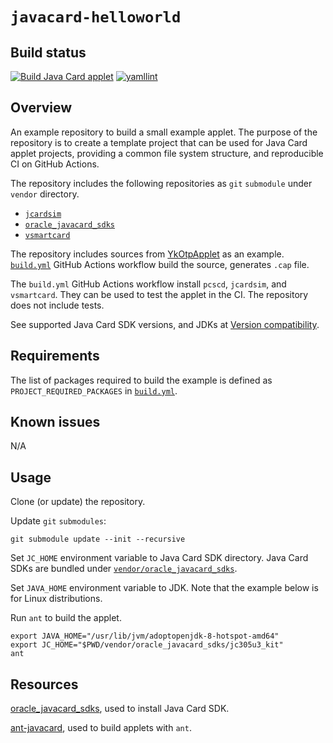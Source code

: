 #  `javacard-helloworld`

## Build status

[![Build Java Card applet](https://github.com/trombik/javacard-helloworld/actions/workflows/build.yml/badge.svg)](https://github.com/trombik/javacard-helloworld/actions/workflows/build.yml)
[![yamllint](https://github.com/trombik/javacard-helloworld/actions/workflows/yamllint.yml/badge.svg)](https://github.com/trombik/javacard-helloworld/actions/workflows/yamllint.yml)

## Overview

An example repository to build a small example applet. The purpose of the
repository is to create a template project that can be used for Java Card
applet projects, providing a common file system structure, and reproducible CI
on GitHub Actions.

The repository includes the following repositories as `git` `submodule` under
`vendor` directory.

* [`jcardsim`](https://github.com/licel/jcardsim)
* [`oracle_javacard_sdks`](https://github.com/martinpaljak/oracle_javacard_sdks)
* [`vsmartcard`](https://github.com/frankmorgner/vsmartcard)

The repository includes sources from
[YkOtpApplet](https://github.com/arekinath/YkOtpApplet) as an example.
[`build.yml`](.github/workflows/build.yml) GitHub Actions workflow build the
source, generates `.cap` file.

The `build.yml` GitHub Actions workflow install `pcscd`, `jcardsim`, and
`vsmartcard`. They can be used to test the applet in the CI. The repository
does not include tests.

See supported Java Card SDK versions, and JDKs at
[Version compatibility](https://github.com/martinpaljak/ant-javacard/wiki/Version-compatibility).

## Requirements

The list of packages required to build the example is defined as
`PROJECT_REQUIRED_PACKAGES` in [`build.yml`](.github/workflows/build.yml).

## Known issues

N/A

## Usage

Clone (or update) the repository.

Update `git` `submodules`:

```console
git submodule update --init --recursive
```

Set `JC_HOME` environment variable to Java Card SDK directory. Java Card SDKs
are bundled under [`vendor/oracle_javacard_sdks`](vendor/oracle_javacard_sdks).

Set `JAVA_HOME` environment variable to JDK. Note that the example below is
for Linux distributions.

Run `ant` to build the applet.

```console
export JAVA_HOME="/usr/lib/jvm/adoptopenjdk-8-hotspot-amd64"
export JC_HOME="$PWD/vendor/oracle_javacard_sdks/jc305u3_kit"
ant
```

## Resources

[oracle_javacard_sdks](https://github.com/martinpaljak/oracle_javacard_sdks),
used to install Java Card SDK.

[ant-javacard](https://github.com/martinpaljak/ant-javacard), used to build
applets with `ant`.
